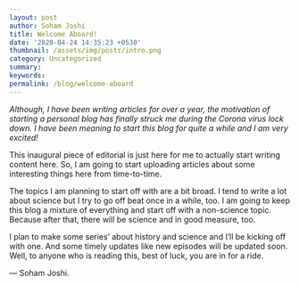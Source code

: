 ```yaml
---
layout: post
author: Soham Joshi
title: Welcome Aboard!
date: '2020-04-24 14:35:23 +0530'
thumbnail: /assets/img/posts/intro.png
category: Uncategorized
summary: 
keywords: 
permalink: /blog/welcome-aboard
---
```

*Although, I have been writing articles for over a year, the motivation of starting a personal blog has finally struck me during the Corona virus lock down. I have been meaning to start this blog for quite a while and I am very excited!*

This inaugural piece of editorial is just here for me to actually start writing content here. So, I am going to start uploading articles about some interesting things here from time-to-time.

The topics I am planning to start off with are a bit broad. I tend to write a lot about science but I try to go off beat once in a while, too. I am going to keep this blog a mixture of everything and start off with a non-science topic. Because after that, there will be science and in good measure, too.

I plan to make some series’ about history and science and I’ll be kicking off with one. And some timely updates like new episodes will be updated soon. Well, to anyone who is reading this, best of luck, you are in for a ride.

— Soham Joshi.
